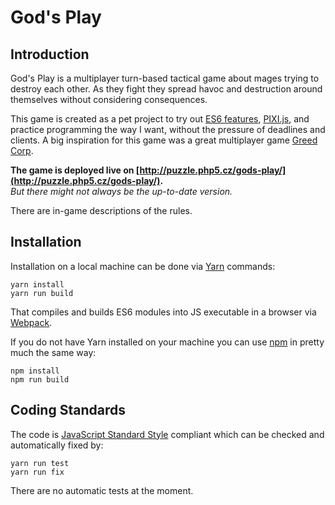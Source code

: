 # God's Play

## Introduction

God's Play is a multiplayer turn-based tactical game about mages trying to destroy each other.
As they fight they spread havoc and destruction around themselves without considering consequences.

This game is created as a pet project to try out [ES6 features](http://es6-features.org/), [PIXI.js](http://www.pixijs.com/), and practice programming the way I want, without the pressure of deadlines and clients.
A big inspiration for this game was a great multiplayer game [Greed Corp](http://store.steampowered.com/app/48950/Greed_Corp/).

**The game is deployed live on [http://puzzle.php5.cz/gods-play/](http://puzzle.php5.cz/gods-play/).**  
*But there might not always be the up-to-date version.*

There are in-game descriptions of the rules.

## Installation

Installation on a local machine can be done via [Yarn](https://yarnpkg.com/) commands: 
```
yarn install
yarn run build
```

That compiles and builds ES6 modules into JS executable in a browser via [Webpack](https://webpack.github.io/).
 
If you do not have Yarn installed on your machine you can use [npm](https://www.npmjs.com/) in pretty much the same way: 
```
npm install
npm run build
```


## Coding Standards

The code is [JavaScript Standard Style](https://standardjs.com/) compliant which can be checked and automatically fixed by:
```
yarn run test
yarn run fix
```

There are no automatic tests at the moment.
